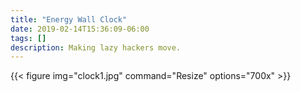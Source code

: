 ```yaml
---
title: "Energy Wall Clock"
date: 2019-02-14T15:36:09-06:00
tags: []
description: Making lazy hackers move.
---
```



{{< figure img="clock1.jpg" command="Resize" options="700x" >}}
